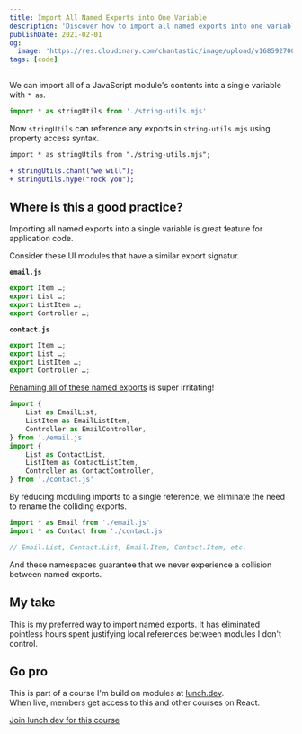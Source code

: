 ```yaml
---
title: Import All Named Exports into One Variable
description: 'Discover how to import all named exports into one variable using *. Learn its benefits in application code, and how it can prevent export name collisions.'
publishDate: 2021-02-01
og:
  image: 'https://res.cloudinary.com/chantastic/image/upload/v1685927001/chan.dev/import-all-named-exports-into-one-variable.jpg'
tags: [code]
---
```


We can import all of a JavaScript module's contents into a single variable with `* as`.

```js
import * as stringUtils from './string-utils.mjs'
```

Now `stringUtils` can reference any exports in `string-utils.mjs` using property access syntax.

```diff lang="js"
import * as stringUtils from "./string-utils.mjs";

+ stringUtils.chant("we will");
+ stringUtils.hype("rock you");
```

## Where is this a good practice?

Importing all named exports into a single variable is great feature for application code.

Consider these UI modules that have a similar export signatur.

**`email.js`**

```js
export Item …;
export List …;
export ListItem …;
export Controller …;
```

**`contact.js`**

```js
export Item …;
export List …;
export ListItem …;
export Controller …;
```

[Renaming all of these named exports](../import-and-rename-named-exports/) is super irritating!

```js
import {
	List as EmailList,
	ListItem as EmailListItem,
	Controller as EmailController,
} from './email.js'
import {
	List as ContactList,
	ListItem as ContactListItem,
	Controller as ContactController,
} from './contact.js'
```

By reducing moduling imports to a single reference, we eliminate the need to rename the colliding exports.

```js
import * as Email from './email.js'
import * as Contact from './contact.js'

// Email.List, Contact.List, Email.Item, Contact.Item, etc.
```

And these namespaces guarantee that we never experience a collision between named exports.

## My take

This is my preferred way to import named exports. It has eliminated pointless hours spent justifying local references between modules I don't control.

## Go pro

This is part of a course I'm build on modules at [lunch.dev](https://www.lunch.dev).  
When live, members get access to this and other courses on React.

<script src="https://cdn.podia.com/embeds.js" async="async"></script>

<a
href="https://www.lunch.dev/member" data-podia-embed="button" data-text="Join lunch.dev for this course">Join lunch.dev for this course</a>
